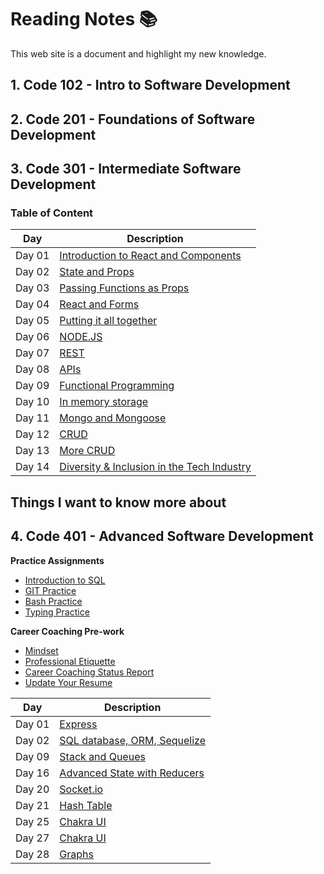 # Reading Notes 📚

This web site is a document and highlight my new knowledge.

## 1. **Code 102** - Intro to Software Development

## 2. **Code 201** - Foundations of Software Development

## 3. **Code 301** - Intermediate Software Development

### Table of Content

| Day | Description |
| ----------- | ----------- |
| Day 01 | [Introduction to React and Components](/3O1/DAY01.md) |
| Day 02 | [State and Props](/3O1/DAY02.md) |
| Day 03 | [Passing Functions as Props](/3O1/DAY03.md) |
| Day 04 | [React and Forms](/3O1/DAY04.md) |
| Day 05 | [Putting it all together](/3O1/DAY05.md) |
| Day 06 | [NODE.JS](/3O1/DAY06.md) |
| Day 07 | [REST](/3O1/DAY07.md) |
| Day 08 | [APIs](/3O1/DAY08.md) |
| Day 09 | [Functional Programming](/3O1/DAY09.md) |
| Day 10 | [In memory storage](/3O1/DAY10.md) |
| Day 11 | [Mongo and Mongoose](/3O1/DAY11.md) |
| Day 12 | [CRUD](/3O1/DAY12.md) |
| Day 13 | [More CRUD](/3O1/DAY13.md) |
| Day 14 | [Diversity & Inclusion in the Tech Industry](/3O1/DAY14.md) |

## Things I want to know more about

## 4. **Code 401** - Advanced Software Development

**Practice Assignments**

- [Introduction to SQL](/401/sql.md)
- [GIT Practice](/401/git.md)
- [Bash Practice](/401/bash.md)
- [Typing Practice](/401/typing.md)

**Career Coaching Pre-work**

- [Mindset](/401/careerCoaching/mindset.md)
- [Professional Etiquette]()
- [Career Coaching Status Report]()
- [Update Your Resume]()

| Day | Description |
| ----------- | ----------- |
| Day 01 | [Express](/401/day01.md) |
| Day 02 | [SQL database, ORM, Sequelize](/401/day02.md) |
| Day 09 | [Stack and Queues](/401/day09.md) |
| Day 16 | [Advanced State with Reducers](/401/day16.md) |
| Day 20 | [Socket.io](/401/day20.md) |
| Day 21 | [Hash Table](/401/day21.md) |
| Day 25 | [Chakra UI](/401/day25.md) |
| Day 27 | [Chakra UI](/401/day27.md) |
| Day 28 | [Graphs ](/401/day28.md) |## <a name="402"></a>402. [Week 2: Data Structures](/402/week2.md)
